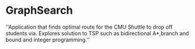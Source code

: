 # GraphSearch
''Application that finds optimal route for the CMU Shuttle to drop off students via.
Explores solution to TSP such as bidirectional A*,branch and bound and integer programming.''

